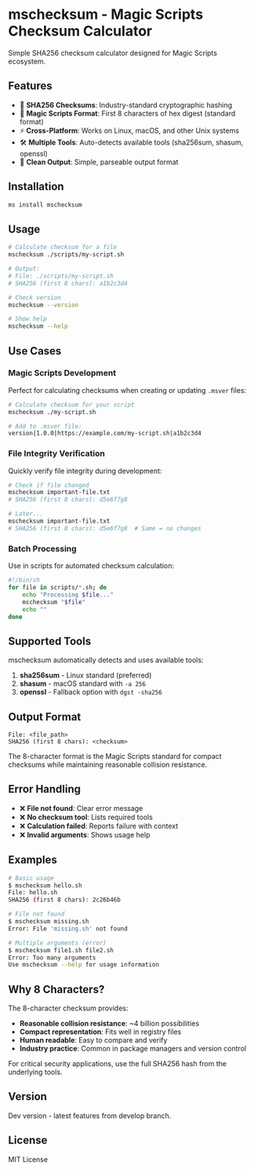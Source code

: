 # mschecksum - Magic Scripts Checksum Calculator

Simple SHA256 checksum calculator designed for Magic Scripts ecosystem.

## Features

- 🔐 **SHA256 Checksums**: Industry-standard cryptographic hashing
- 📏 **Magic Scripts Format**: First 8 characters of hex digest (standard format)
- ⚡ **Cross-Platform**: Works on Linux, macOS, and other Unix systems
- 🛠️ **Multiple Tools**: Auto-detects available tools (sha256sum, shasum, openssl)
- 📄 **Clean Output**: Simple, parseable output format

## Installation

```bash
ms install mschecksum
```

## Usage

```bash
# Calculate checksum for a file
mschecksum ./scripts/my-script.sh

# Output:
# File: ./scripts/my-script.sh
# SHA256 (first 8 chars): a1b2c3d4

# Check version
mschecksum --version

# Show help
mschecksum --help
```

## Use Cases

### Magic Scripts Development
Perfect for calculating checksums when creating or updating `.msver` files:

```bash
# Calculate checksum for your script
mschecksum ./my-script.sh

# Add to .msver file:
version|1.0.0|https://example.com/my-script.sh|a1b2c3d4
```

### File Integrity Verification
Quickly verify file integrity during development:

```bash
# Check if file changed
mschecksum important-file.txt
# SHA256 (first 8 chars): d5e6f7g8

# Later...
mschecksum important-file.txt  
# SHA256 (first 8 chars): d5e6f7g8  # Same = no changes
```

### Batch Processing
Use in scripts for automated checksum calculation:

```bash
#!/bin/sh
for file in scripts/*.sh; do
    echo "Processing $file..."
    mschecksum "$file"
    echo ""
done
```

## Supported Tools

mschecksum automatically detects and uses available tools:

1. **sha256sum** - Linux standard (preferred)
2. **shasum** - macOS standard with `-a 256` 
3. **openssl** - Fallback option with `dgst -sha256`

## Output Format

```
File: <file_path>
SHA256 (first 8 chars): <checksum>
```

The 8-character format is the Magic Scripts standard for compact checksums while maintaining reasonable collision resistance.

## Error Handling

- ❌ **File not found**: Clear error message
- ❌ **No checksum tool**: Lists required tools
- ❌ **Calculation failed**: Reports failure with context
- ❌ **Invalid arguments**: Shows usage help

## Examples

```bash
# Basic usage
$ mschecksum hello.sh
File: hello.sh
SHA256 (first 8 chars): 2c26b46b

# File not found
$ mschecksum missing.sh
Error: File 'missing.sh' not found

# Multiple arguments (error)
$ mschecksum file1.sh file2.sh
Error: Too many arguments
Use mschecksum --help for usage information
```

## Why 8 Characters?

The 8-character checksum provides:
- **Reasonable collision resistance**: ~4 billion possibilities
- **Compact representation**: Fits well in registry files
- **Human readable**: Easy to compare and verify
- **Industry practice**: Common in package managers and version control

For critical security applications, use the full SHA256 hash from the underlying tools.

## Version

Dev version - latest features from develop branch.

## License

MIT License